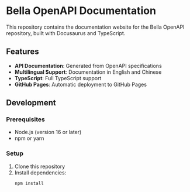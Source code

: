 # Bella OpenAPI Documentation

This repository contains the documentation website for the Bella OpenAPI repository, built with Docusaurus and TypeScript.

## Features

- **API Documentation**: Generated from OpenAPI specifications
- **Multilingual Support**: Documentation in English and Chinese
- **TypeScript**: Full TypeScript support
- **GitHub Pages**: Automatic deployment to GitHub Pages

## Development

### Prerequisites

- Node.js (version 16 or later)
- npm or yarn

### Setup

1. Clone this repository
2. Install dependencies:
   ```bash
   npm install